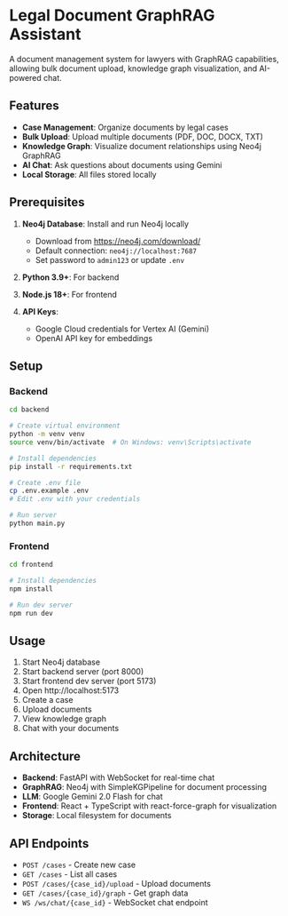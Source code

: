 # Legal Document GraphRAG Assistant

A document management system for lawyers with GraphRAG capabilities, allowing bulk document upload, knowledge graph visualization, and AI-powered chat.

## Features

- **Case Management**: Organize documents by legal cases
- **Bulk Upload**: Upload multiple documents (PDF, DOC, DOCX, TXT)
- **Knowledge Graph**: Visualize document relationships using Neo4j GraphRAG
- **AI Chat**: Ask questions about documents using Gemini
- **Local Storage**: All files stored locally

## Prerequisites

1. **Neo4j Database**: Install and run Neo4j locally

   - Download from https://neo4j.com/download/
   - Default connection: `neo4j://localhost:7687`
   - Set password to `admin123` or update `.env`

2. **Python 3.9+**: For backend

3. **Node.js 18+**: For frontend

4. **API Keys**:
   - Google Cloud credentials for Vertex AI (Gemini)
   - OpenAI API key for embeddings

## Setup

### Backend

```bash
cd backend

# Create virtual environment
python -m venv venv
source venv/bin/activate  # On Windows: venv\Scripts\activate

# Install dependencies
pip install -r requirements.txt

# Create .env file
cp .env.example .env
# Edit .env with your credentials

# Run server
python main.py
```

### Frontend

```bash
cd frontend

# Install dependencies
npm install

# Run dev server
npm run dev
```

## Usage

1. Start Neo4j database
2. Start backend server (port 8000)
3. Start frontend dev server (port 5173)
4. Open http://localhost:5173
5. Create a case
6. Upload documents
7. View knowledge graph
8. Chat with your documents

## Architecture

- **Backend**: FastAPI with WebSocket for real-time chat
- **GraphRAG**: Neo4j with SimpleKGPipeline for document processing
- **LLM**: Google Gemini 2.0 Flash for chat
- **Frontend**: React + TypeScript with react-force-graph for visualization
- **Storage**: Local filesystem for documents

## API Endpoints

- `POST /cases` - Create new case
- `GET /cases` - List all cases
- `POST /cases/{case_id}/upload` - Upload documents
- `GET /cases/{case_id}/graph` - Get graph data
- `WS /ws/chat/{case_id}` - WebSocket chat endpoint
